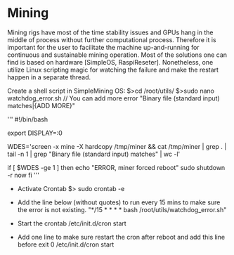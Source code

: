 # Mining

Mining rigs have most of the time stability issues and GPUs hang in the middle of process
without further computational process. Therefore it is important for the user to facilitate
the machine up-and-running for continuous and sustainable mining operation. Most of the 
solutions one can find is based on hardware [SimpleOS, RaspiReseter]. Nonetheless, one 
utilize Linux scripting magic for watching the failure and make the restart happen in a 
separate thread.

Create a shell script in SimpleMining OS:
$>cd /root/utils/
$>sudo nano watchdog_error.sh 
// You can add more error "Binary file (standard input) matches|{ADD MORE}"

'''
#!/bin/bash

export DISPLAY=:0

WDES='screen -x mine -X hardcopy /tmp/miner && cat /tmp/miner | grep . | tail -n 1 | grep "Binary file (standard input) matches" | wc -l'

if [ $WDES -ge 1 ]
then
 echo "ERROR, miner forced reboot"
 sudo shutdown -r now
fi
'''

- Activate Crontab
$> sudo crontab -e

- Add the line below (without quotes) to run every 15 mins to make sure the error is not existing.
"*/15 * * * * bash /root/utils/watchdog_error.sh"

- Start the crontab
/etc/init.d/cron start

- Add one line to make sure restart the cron after reboot and add this line before exit 0
/etc/init.d/cron start
